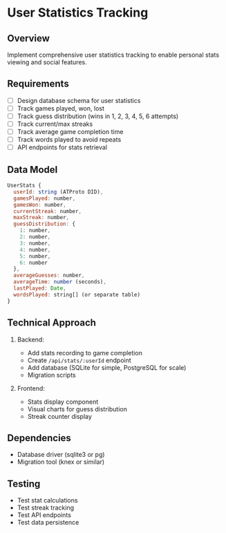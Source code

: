 # User Statistics Tracking

## Overview
Implement comprehensive user statistics tracking to enable personal stats viewing and social features.

## Requirements
- [ ] Design database schema for user statistics
- [ ] Track games played, won, lost
- [ ] Track guess distribution (wins in 1, 2, 3, 4, 5, 6 attempts)
- [ ] Track current/max streaks
- [ ] Track average game completion time
- [ ] Track words played to avoid repeats
- [ ] API endpoints for stats retrieval

## Data Model
```javascript
UserStats {
  userId: string (ATProto DID),
  gamesPlayed: number,
  gamesWon: number,
  currentStreak: number,
  maxStreak: number,
  guessDistribution: {
    1: number,
    2: number,
    3: number,
    4: number,
    5: number,
    6: number
  },
  averageGuesses: number,
  averageTime: number (seconds),
  lastPlayed: Date,
  wordsPlayed: string[] (or separate table)
}
```

## Technical Approach
1. Backend:
   - Add stats recording to game completion
   - Create `/api/stats/:userId` endpoint
   - Add database (SQLite for simple, PostgreSQL for scale)
   - Migration scripts

2. Frontend:
   - Stats display component
   - Visual charts for guess distribution
   - Streak counter display

## Dependencies
- Database driver (sqlite3 or pg)
- Migration tool (knex or similar)

## Testing
- Test stat calculations
- Test streak tracking
- Test API endpoints
- Test data persistence